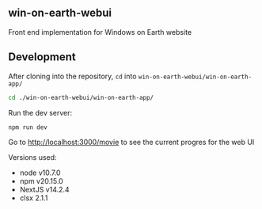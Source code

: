 ## win-on-earth-webui
Front end implementation for Windows on Earth website

## Development
After cloning into the repository, `cd` into `win-on-earth-webui/win-on-earth-app/`
```bash
cd ./win-on-earth-webui/win-on-earth-app/
```
Run the dev server:
```bash
npm run dev
```
Go to [http://localhost:3000/movie](http://localhost:3000/movie) to see the current progres for the web UI

Versions used:
- node v10.7.0
- npm v20.15.0
- NextJS v14.2.4
- clsx 2.1.1  

